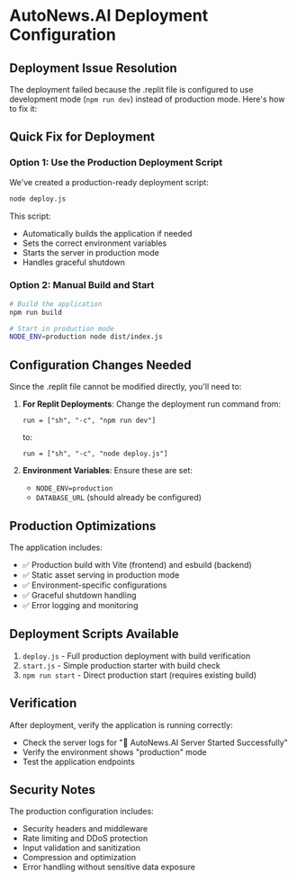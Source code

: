 # AutoNews.AI Deployment Configuration

## Deployment Issue Resolution

The deployment failed because the .replit file is configured to use development mode (`npm run dev`) instead of production mode. Here's how to fix it:

## Quick Fix for Deployment

### Option 1: Use the Production Deployment Script
We've created a production-ready deployment script:

```bash
node deploy.js
```

This script:
- Automatically builds the application if needed
- Sets the correct environment variables
- Starts the server in production mode
- Handles graceful shutdown

### Option 2: Manual Build and Start
```bash
# Build the application
npm run build

# Start in production mode
NODE_ENV=production node dist/index.js
```

## Configuration Changes Needed

Since the .replit file cannot be modified directly, you'll need to:

1. **For Replit Deployments**: Change the deployment run command from:
   ```
   run = ["sh", "-c", "npm run dev"]
   ```
   to:
   ```
   run = ["sh", "-c", "node deploy.js"]
   ```

2. **Environment Variables**: Ensure these are set:
   - `NODE_ENV=production`
   - `DATABASE_URL` (should already be configured)

## Production Optimizations

The application includes:
- ✅ Production build with Vite (frontend) and esbuild (backend)
- ✅ Static asset serving in production mode
- ✅ Environment-specific configurations
- ✅ Graceful shutdown handling
- ✅ Error logging and monitoring

## Deployment Scripts Available

1. `deploy.js` - Full production deployment with build verification
2. `start.js` - Simple production starter with build check
3. `npm run start` - Direct production start (requires existing build)

## Verification

After deployment, verify the application is running correctly:
- Check the server logs for "🚀 AutoNews.AI Server Started Successfully"
- Verify the environment shows "production" mode
- Test the application endpoints

## Security Notes

The production configuration includes:
- Security headers and middleware
- Rate limiting and DDoS protection
- Input validation and sanitization
- Compression and optimization
- Error handling without sensitive data exposure